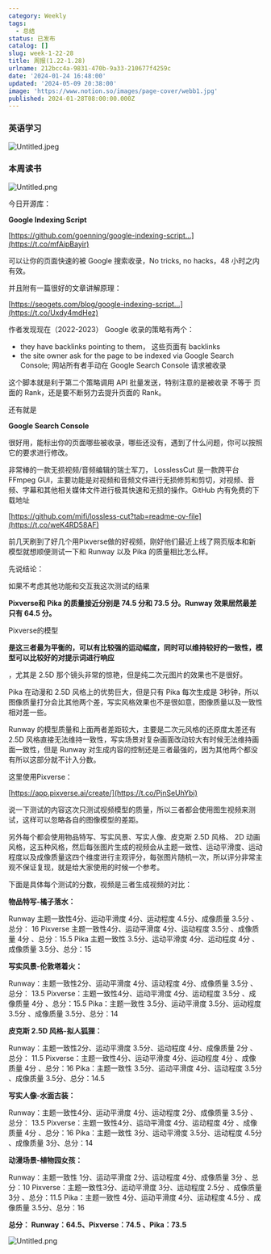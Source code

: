 ```yaml
---
category: Weekly
tags:
  - 总结
status: 已发布
catalog: []
slug: week-1-22-28
title: 周报(1.22-1.28)
urlname: 212bcc4a-9831-470b-9a33-210677f4259c
date: '2024-01-24 16:48:00'
updated: '2024-05-09 20:38:00'
image: 'https://www.notion.so/images/page-cover/webb1.jpg'
published: 2024-01-28T08:00:00.000Z
---
```


### 英语学习


![Untitled.jpeg](https://prod-files-secure.s3.us-west-2.amazonaws.com/5d24fe63-e567-4804-86f9-9fdc62e13082/13f89310-e18e-4344-b5f8-95c58ff07f1e/Untitled.jpeg?X-Amz-Algorithm=AWS4-HMAC-SHA256&X-Amz-Content-Sha256=UNSIGNED-PAYLOAD&X-Amz-Credential=ASIAZI2LB466RWDEVB36%2F20250304%2Fus-west-2%2Fs3%2Faws4_request&X-Amz-Date=20250304T053837Z&X-Amz-Expires=3600&X-Amz-Security-Token=IQoJb3JpZ2luX2VjEK7%2F%2F%2F%2F%2F%2F%2F%2F%2F%2FwEaCXVzLXdlc3QtMiJHMEUCIB3M2Dl1%2BK7EfGsexNzBlnXZ4Sng6Q%2FC3fudMViAu6XHAiEAxpkXLox0RTdWsrp%2Bth4kKvYY3FW7EIbEW%2Bl2FNpOPZYqiAQI5%2F%2F%2F%2F%2F%2F%2F%2F%2F%2F%2FARAAGgw2Mzc0MjMxODM4MDUiDNOgpUF09McwOHIJuircA7c%2B1B1tGWz6%2Bvwnf6JLqbTSR9CdV0Fqr12rv9usOVy67ys8LZZp0rKwFrdD3eT6yvmyvCxZgTUONW9DMTuVnTnczq%2B9O9RI%2F5ZR49wcAt6NfviaajWvXdBKS8IyYJ7QyvEZ0qqgz6ER96IIcw6M0g0Gib7JlRFmrDQqUxigdClmcJrenb%2BM4jeLK0W2Mt1IqNvsL7E0x6Qle4OFc0KxtaQzM%2BYGHCX%2BjuY9vZNNov4%2BWFjFatdvRho9rEo08TsAMgVIcNynbl1K%2FXsreTIDdlioeEryfC2uPXy2EYDtjeYCrH2jeDhY%2BgWvLIV70kYff6A4kuBfxZ5d4XXUi4tiG8Xolq4%2B3j3Tu0oKusCzX2Fx5w%2B71QaEhsGIty%2FCeXjMXwEdtfz00tcjiZA%2BZxgoraL7wDh8APCdRHMO8EgIQvpKxWfPxDOGseGvwyD9Z%2Bx81BjTqTZoo9wsuIPzChkDGXPKlVZxwxCPN335rIf%2B4clc%2FtOOM9WfsXV0w%2B7clKYeihhtQQpO1RELUaGN03qTdCWiz4gEECg7i7XirYeVB7KwuxlGNsXOeD6H7he5Ym4YTtX9bgB1Z%2BhFJbeR1xHhgmvoXsUfkclXOXXoPOCWFZ%2B9kISSobVlHjT3msLhMLGcmr4GOqUB6xhYSbK45byMEIwxRVukpRwtDtHsr8pKsKXiVkPo7c4GxVn%2BxesPm8K1UrRqW8sDb5rZnmdiGxAnQuynYANf6821l7TJLrpAcluou5Fjz0LJRZ%2BAA%2BuaSD8hUOzO3U6k4mJuu5Jeeepjye7luoGC0%2FBwoGxd7YgZxd3swI6jiWfGyTh8sVMLQnBfXqPiwBE39RTmAKW%2FP2LfUY0FKuNDPrNrEid%2F&X-Amz-Signature=84ea90a85e27bbb9b0fcbdb64dccc026b21037e7cd76b6ccd3857a15dd8056da&X-Amz-SignedHeaders=host&x-id=GetObject)


### 本周读书


![Untitled.png](https://prod-files-secure.s3.us-west-2.amazonaws.com/5d24fe63-e567-4804-86f9-9fdc62e13082/4230a01f-03e6-45a7-9f78-5892b7e77e85/Untitled.png?X-Amz-Algorithm=AWS4-HMAC-SHA256&X-Amz-Content-Sha256=UNSIGNED-PAYLOAD&X-Amz-Credential=ASIAZI2LB466RWDEVB36%2F20250304%2Fus-west-2%2Fs3%2Faws4_request&X-Amz-Date=20250304T053837Z&X-Amz-Expires=3600&X-Amz-Security-Token=IQoJb3JpZ2luX2VjEK7%2F%2F%2F%2F%2F%2F%2F%2F%2F%2FwEaCXVzLXdlc3QtMiJHMEUCIB3M2Dl1%2BK7EfGsexNzBlnXZ4Sng6Q%2FC3fudMViAu6XHAiEAxpkXLox0RTdWsrp%2Bth4kKvYY3FW7EIbEW%2Bl2FNpOPZYqiAQI5%2F%2F%2F%2F%2F%2F%2F%2F%2F%2F%2FARAAGgw2Mzc0MjMxODM4MDUiDNOgpUF09McwOHIJuircA7c%2B1B1tGWz6%2Bvwnf6JLqbTSR9CdV0Fqr12rv9usOVy67ys8LZZp0rKwFrdD3eT6yvmyvCxZgTUONW9DMTuVnTnczq%2B9O9RI%2F5ZR49wcAt6NfviaajWvXdBKS8IyYJ7QyvEZ0qqgz6ER96IIcw6M0g0Gib7JlRFmrDQqUxigdClmcJrenb%2BM4jeLK0W2Mt1IqNvsL7E0x6Qle4OFc0KxtaQzM%2BYGHCX%2BjuY9vZNNov4%2BWFjFatdvRho9rEo08TsAMgVIcNynbl1K%2FXsreTIDdlioeEryfC2uPXy2EYDtjeYCrH2jeDhY%2BgWvLIV70kYff6A4kuBfxZ5d4XXUi4tiG8Xolq4%2B3j3Tu0oKusCzX2Fx5w%2B71QaEhsGIty%2FCeXjMXwEdtfz00tcjiZA%2BZxgoraL7wDh8APCdRHMO8EgIQvpKxWfPxDOGseGvwyD9Z%2Bx81BjTqTZoo9wsuIPzChkDGXPKlVZxwxCPN335rIf%2B4clc%2FtOOM9WfsXV0w%2B7clKYeihhtQQpO1RELUaGN03qTdCWiz4gEECg7i7XirYeVB7KwuxlGNsXOeD6H7he5Ym4YTtX9bgB1Z%2BhFJbeR1xHhgmvoXsUfkclXOXXoPOCWFZ%2B9kISSobVlHjT3msLhMLGcmr4GOqUB6xhYSbK45byMEIwxRVukpRwtDtHsr8pKsKXiVkPo7c4GxVn%2BxesPm8K1UrRqW8sDb5rZnmdiGxAnQuynYANf6821l7TJLrpAcluou5Fjz0LJRZ%2BAA%2BuaSD8hUOzO3U6k4mJuu5Jeeepjye7luoGC0%2FBwoGxd7YgZxd3swI6jiWfGyTh8sVMLQnBfXqPiwBE39RTmAKW%2FP2LfUY0FKuNDPrNrEid%2F&X-Amz-Signature=c0bd408e6f82b7f0edd8eed6b3a94e71c438a0cc4eac253185876f26166a65f7&X-Amz-SignedHeaders=host&x-id=GetObject)


今日开源库：


**Google Indexing Script**


[https://github.com/goenning/google-indexing-script…](https://t.co/mfAipBayir)


可以让你的页面快速的被 Google 搜索收录，No tricks, no hacks，48 小时之内有效。

并且附有一篇很好的文章讲解原理：


[https://seogets.com/blog/google-indexing-script…](https://t.co/Uxdy4mdHez)


作者发现现在（2022-2023） Google 收录的策略有两个：

- they have backlinks pointing to them， 这些页面有 backlinks
- the site owner ask for the page to be indexed via Google Search Console; 网站所有者手动在 Google Search Console 请求被收录

这个脚本就是利于第二个策略调用 API 批量发送，特别注意的是被收录 不等于 页面的 Rank，还是要不断努力去提升页面的 Rank。

还有就是


**Google Search Console**


很好用，能标出你的页面哪些被收录，哪些还没有，遇到了什么问题，你可以按照它的要求进行修改。


非常棒的一款无损视频/音频编辑的瑞士军刀， LosslessCut 是一款跨平台 FFmpeg GUI，主要功能是对视频和音频文件进行无损修剪和剪切，对视频、音频、字幕和其他相关媒体文件进行极其快速和无损的操作。GitHub 内有免费的下载地址


[https://github.com/mifi/lossless-cut?tab=readme-ov-file](https://t.co/weK4RD58AF)


前几天刷到了好几个用Pixverse做的好视频，刚好他们最近上线了网页版本和新模型就想顺便测试一下和 Runway 以及 Pika 的质量相比怎么样。

先说结论：

如果不考虑其他功能和交互我这次测试的结果


**Pixverse和 Pika 的质量接近分别是 74.5 分和 73.5 分。Runway 效果居然最差只有 64.5 分。**


Pixverse的模型


**是这三者最为平衡的，可以有比较强的运动幅度，同时可以维持较好的一致性，模型可以比较好的对提示词进行响应**


，尤其是 2.5D 那个镜头非常的惊艳，但是纯二次元图片的效果也不是很好。

Pika 在动漫和 2.5D 风格上的优势巨大，但是只有 Pika 每次生成是 3秒钟，所以图像质量打分会比其他两个差，写实风格效果也不是很如意，图像质量以及一致性相对差一些。

Runway 的模型质量和上面两者差距较大，主要是二次元风格的还原度太差还有 2.5D 风格直接无法维持一致性，写实场景对复杂画面改动较大有时候无法维持画面一致性，但是 Runway 对生成内容的控制还是三者最强的，因为其他两个都没有所以这部分就不计入分数。

这里使用Pixverse：


[https://app.pixverse.ai/create/](https://t.co/PjnSeUhYbi)


说一下测试的内容这次只测试视频模型的质量，所以三者都会使用图生视频来测试，这样可以忽略各自的图像模型的差距。

另外每个都会使用物品特写、写实风景、写实人像、皮克斯 2.5D 风格、 2D 动画风格，这五种风格，然后每张图片生成的视频会从主题一致性、运动平滑度、运动程度以及成像质量这四个维度进行主观评分，每张图片随机一次，所以评分非常主观不保证复现，就是给大家使用的时候一个参考。

下面是具体每个测试的分数，视频是三者生成视频的对比：


**物品特写-橘子落水：**


Runway   主题一致性4分、运动平滑度 4分、运动程度 4.5分、成像质量 3.5分 、总分： 16
Pixverse 主题一致性4分、运动平滑度 4分、运动程度 3.5分 、成像质量 4分 、总分：15.5
Pika 主题一致性 3.5分、运动平滑度 4分、运动程度 4分 、成像质量 3.5分、总分：15


**写实风景-伦敦塔着火：**


Runway：主题一致性2分、运动平滑度 4分、运动程度 4分、成像质量 3.5分 、总分： 13.5
Pixverse：主题一致性4分、运动平滑度 4分、运动程度 3.5分 、成像质量 4分 、总分：15.5
Pika：主题一致性 3.5分、运动平滑度 3.5分、运动程度 3.5分 、成像质量 3.5分、总分：14


**皮克斯 2.5D 风格-拟人狐狸：**


Runway：主题一致性2分、运动平滑度 3.5分、运动程度 4分、成像质量 2分 、总分： 11.5
Pixverse：主题一致性4分、运动平滑度 4分、运动程度 4分 、成像质量 4分 、总分：16
Pika：主题一致性 3.5分、运动平滑度 4分、运动程度 3.5分 、成像质量 3.5分、总分：14.5


**写实人像-水面古装：**


Runway：主题一致性4分、运动平滑度 4分、运动程度 2分、成像质量 3.5分 、总分： 13.5
Pixverse：主题一致性4分、运动平滑度 4分、运动程度 4分 、成像质量 4分 、总分：16
Pika：主题一致性 3分、运动平滑度 3.5分、运动程度 4.5分 、成像质量 3分、总分：14


**动漫场景-植物园女孩：**


Runway：主题一致性 1分、运动平滑度 2分、运动程度 4分、成像质量 3分 、总分：10
Pixverse：主题一致性3分、运动平滑度 3分、运动程度 2.5分 、成像质量 3分 、总分：11.5
Pika：主题一致性 4分、运动平滑度 4分、运动程度 4.5分 、成像质量 3.5分、总分：16


**总分： Runway：64.5、Pixverse：74.5 、Pika：73.5**


![Untitled.png](https://prod-files-secure.s3.us-west-2.amazonaws.com/5d24fe63-e567-4804-86f9-9fdc62e13082/8e04e5ad-2b05-4144-8058-53bf010acfd3/Untitled.png?X-Amz-Algorithm=AWS4-HMAC-SHA256&X-Amz-Content-Sha256=UNSIGNED-PAYLOAD&X-Amz-Credential=ASIAZI2LB466RWDEVB36%2F20250304%2Fus-west-2%2Fs3%2Faws4_request&X-Amz-Date=20250304T053837Z&X-Amz-Expires=3600&X-Amz-Security-Token=IQoJb3JpZ2luX2VjEK7%2F%2F%2F%2F%2F%2F%2F%2F%2F%2FwEaCXVzLXdlc3QtMiJHMEUCIB3M2Dl1%2BK7EfGsexNzBlnXZ4Sng6Q%2FC3fudMViAu6XHAiEAxpkXLox0RTdWsrp%2Bth4kKvYY3FW7EIbEW%2Bl2FNpOPZYqiAQI5%2F%2F%2F%2F%2F%2F%2F%2F%2F%2F%2FARAAGgw2Mzc0MjMxODM4MDUiDNOgpUF09McwOHIJuircA7c%2B1B1tGWz6%2Bvwnf6JLqbTSR9CdV0Fqr12rv9usOVy67ys8LZZp0rKwFrdD3eT6yvmyvCxZgTUONW9DMTuVnTnczq%2B9O9RI%2F5ZR49wcAt6NfviaajWvXdBKS8IyYJ7QyvEZ0qqgz6ER96IIcw6M0g0Gib7JlRFmrDQqUxigdClmcJrenb%2BM4jeLK0W2Mt1IqNvsL7E0x6Qle4OFc0KxtaQzM%2BYGHCX%2BjuY9vZNNov4%2BWFjFatdvRho9rEo08TsAMgVIcNynbl1K%2FXsreTIDdlioeEryfC2uPXy2EYDtjeYCrH2jeDhY%2BgWvLIV70kYff6A4kuBfxZ5d4XXUi4tiG8Xolq4%2B3j3Tu0oKusCzX2Fx5w%2B71QaEhsGIty%2FCeXjMXwEdtfz00tcjiZA%2BZxgoraL7wDh8APCdRHMO8EgIQvpKxWfPxDOGseGvwyD9Z%2Bx81BjTqTZoo9wsuIPzChkDGXPKlVZxwxCPN335rIf%2B4clc%2FtOOM9WfsXV0w%2B7clKYeihhtQQpO1RELUaGN03qTdCWiz4gEECg7i7XirYeVB7KwuxlGNsXOeD6H7he5Ym4YTtX9bgB1Z%2BhFJbeR1xHhgmvoXsUfkclXOXXoPOCWFZ%2B9kISSobVlHjT3msLhMLGcmr4GOqUB6xhYSbK45byMEIwxRVukpRwtDtHsr8pKsKXiVkPo7c4GxVn%2BxesPm8K1UrRqW8sDb5rZnmdiGxAnQuynYANf6821l7TJLrpAcluou5Fjz0LJRZ%2BAA%2BuaSD8hUOzO3U6k4mJuu5Jeeepjye7luoGC0%2FBwoGxd7YgZxd3swI6jiWfGyTh8sVMLQnBfXqPiwBE39RTmAKW%2FP2LfUY0FKuNDPrNrEid%2F&X-Amz-Signature=b946e046d37273382722add5a6fb71ffd58cc86b2afe5924ea458228bd876b4a&X-Amz-SignedHeaders=host&x-id=GetObject)

